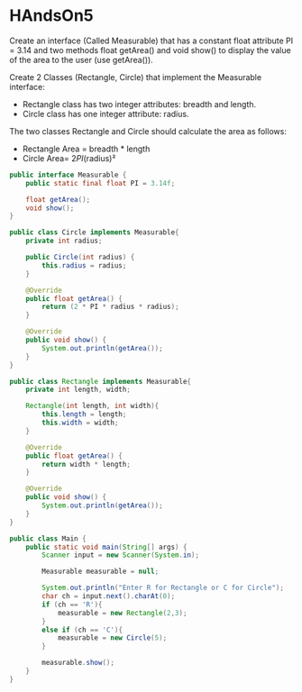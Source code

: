 # HAndsOn5

Create an interface (Called Measurable) that has a constant float attribute PI = 3.14 and two 
methods float getArea() and void show() to display the value of the area to the user (use 
getArea()).

Create 2 Classes (Rectangle, Circle) that implement the Measurable interface:
- Rectangle class has two integer attributes: breadth and length. 
- Circle class has one integer attribute: radius.


The two classes Rectangle and Circle should calculate the area as follows: 
- Rectangle Area = breadth * length 
- Circle Area= 2*PI*(radius)²

```java
public interface Measurable {
    public static final float PI = 3.14f;

    float getArea();
    void show();
}
```
```java
public class Circle implements Measurable{
    private int radius;

    public Circle(int radius) {
        this.radius = radius;
    }

    @Override
    public float getArea() {
        return (2 * PI * radius * radius);
    }

    @Override
    public void show() {
        System.out.println(getArea());
    }
}
```
```java
public class Rectangle implements Measurable{
    private int length, width;

    Rectangle(int length, int width){
        this.length = length;
        this.width = width;
    }

    @Override
    public float getArea() {
        return width * length;
    }

    @Override
    public void show() {
        System.out.println(getArea());
    }
}
```
```java
public class Main {
    public static void main(String[] args) {
        Scanner input = new Scanner(System.in);

        Measurable measurable = null;

        System.out.println("Enter R for Rectangle or C for Circle");
        char ch = input.next().charAt(0);
        if (ch == 'R'){
            measurable = new Rectangle(2,3);
        }
        else if (ch == 'C'){
            measurable = new Circle(5);
        }

        measurable.show();
    }
}
```
